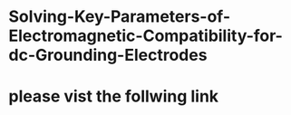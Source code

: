 # Solving-Key-Parameters-of-Electromagnetic-Compatibility-for-dc-Grounding-Electrodes
# please vist the follwing link
# 
